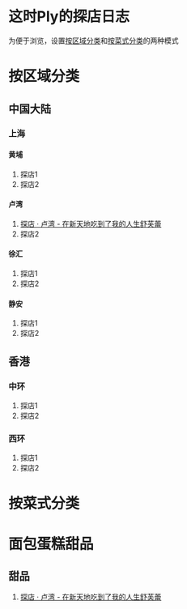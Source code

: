 # 这时Ply的探店日志

为便于浏览，设置[按区域分类](#按区域分类)和[按菜式分类](#按菜式分类)的两种模式

# 按区域分类
## 中国大陆
### 上海
#### 黄埔
1. 探店1
2. 探店2
#### 卢湾
1. [探店 · 卢湾 - 在新天地吃到了我的人生舒芙蕾](2025042001/W%20Coffee.md)
2. 探店2
#### 徐汇
1. 探店1
2. 探店2
#### 静安
1. 探店1
2. 探店2
## 香港
### 中环
1. 探店1
2. 探店2
### 西环
1. 探店1
2. 探店2

# 按菜式分类
# 面包蛋糕甜品
## 甜品
1. [探店 · 卢湾 - 在新天地吃到了我的人生舒芙蕾](2025042001/W%20Coffee.md)

